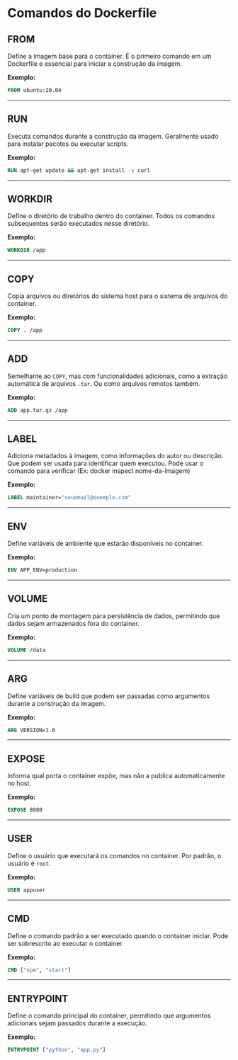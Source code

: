 # Comandos do Dockerfile

## FROM
Define a imagem base para o container. É o primeiro comando em um Dockerfile e essencial para iniciar a construção da imagem.

**Exemplo:**
```dockerfile
FROM ubuntu:20.04
```

---

## RUN
Executa comandos durante a construção da imagem. Geralmente usado para instalar pacotes ou executar scripts.

**Exemplo:**
```dockerfile
RUN apt-get update && apt-get install -y curl
```

---

## WORKDIR
Define o diretório de trabalho dentro do container. Todos os comandos subsequentes serão executados nesse diretório.

**Exemplo:**
```dockerfile
WORKDIR /app
```

---

## COPY
Copia arquivos ou diretórios do sistema host para o sistema de arquivos do container.

**Exemplo:**
```dockerfile
COPY . /app
```

---

## ADD
Semelhante ao `COPY`, mas com funcionalidades adicionais, como a extração automática de arquivos `.tar`. Ou como arquivos remotos também. 

**Exemplo:**
```dockerfile
ADD app.tar.gz /app
```

---

## LABEL
Adiciona metadados à imagem, como informações do autor ou descrição. Que podem ser usada para identificar quem executou. Pode usar o comando para verificar (Ex: docker inspect nome-da-imagem) 

**Exemplo:**
```dockerfile
LABEL maintainer="seuemail@exemplo.com"
```

---

## ENV
Define variáveis de ambiente que estarão disponíveis no container.

**Exemplo:**
```dockerfile
ENV APP_ENV=production
```

---

## VOLUME
Cria um ponto de montagem para persistência de dados, permitindo que dados sejam armazenados fora do container.

**Exemplo:**
```dockerfile
VOLUME /data
```

---

## ARG
Define variáveis de build que podem ser passadas como argumentos durante a construção da imagem.

**Exemplo:**
```dockerfile
ARG VERSION=1.0
```

---

## EXPOSE
Informa qual porta o container expõe, mas não a publica automaticamente no host.

**Exemplo:**
```dockerfile
EXPOSE 8080
```

---

## USER
Define o usuário que executará os comandos no container. Por padrão, o usuário é `root`.

**Exemplo:**
```dockerfile
USER appuser
```

---

## CMD
Define o comando padrão a ser executado quando o container iniciar. Pode ser sobrescrito ao executar o container.

**Exemplo:**
```dockerfile
CMD ["npm", "start"]
```

---

## ENTRYPOINT
Define o comando principal do container, permitindo que argumentos adicionais sejam passados durante a execução.

**Exemplo:**
```dockerfile
ENTRYPOINT ["python", "app.py"]
```